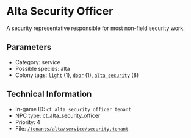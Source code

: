 # Alta Security Officer

A security representative responsible for most non-field security work.

## Parameters

- Category: service
- Possible species: alta
- Colony tags: [`light`](https://ceterai.github.io/MyEnternia/Wiki/Tags/Light) (1), [`door`](https://ceterai.github.io/MyEnternia/Wiki/Tags/Door) (1), [`alta_security`](https://ceterai.github.io/MyEnternia/Wiki/Tags/AltaSecurity) (8)

## Technical Information

- In-game ID: `ct_alta_security_officer_tenant`
- NPC type: ct_alta_security_officer
- Priority: 4
- File: [`/tenants/alta/service/security.tenant`](https://github.com/Ceterai/Enternia/blob/main/tenants/alta/service/security.tenant)
